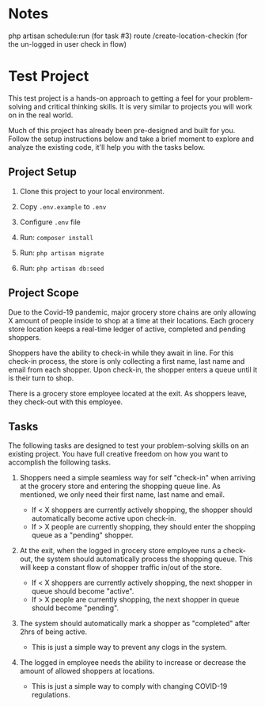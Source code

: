 # Notes

php artisan schedule:run (for task #3)
route /create-location-checkin (for the un-logged in user check in flow)

# Test Project

This test project is a hands-on approach to getting a feel for your problem-solving and critical thinking skills. It is very similar to projects you will work on in the real world.

Much of this project has already been pre-designed and built for you. Follow the setup instructions below and take a brief moment to explore and analyze the existing code, it'll help you with the tasks below.

## Project Setup

1. Clone this project to your local environment.

2. Copy `.env.example` to `.env`

3. Configure `.env` file

4. Run: `composer install`

5. Run: `php artisan migrate`

6. Run: `php artisan db:seed`

## Project Scope

Due to the Covid-19 pandemic, major grocery store chains are only allowing X amount of people inside to shop at a time at their locations. Each grocery store location keeps a real-time ledger of active, completed and pending shoppers.

Shoppers have the ability to check-in while they await in line. For this check-in process, the store is only collecting a first name, last name and email from each shopper. Upon check-in, the shopper enters a queue until it is their turn to shop.

There is a grocery store employee located at the exit. As shoppers leave, they check-out with this employee.

## Tasks

The following tasks are designed to test your problem-solving skills on an existing project. You have full creative freedom on how you want to accomplish the following tasks.

1. Shoppers need a simple seamless way for self "check-in" when arriving at the grocery store and entering the shopping queue line. As mentioned, we only need their first name, last name and email.

    - If < X shoppers are currently actively shopping, the shopper should automatically become active upon check-in.
    - If > X people are currently shopping, they should enter the shopping queue as a "pending" shopper.

2. At the exit, when the logged in grocery store employee runs a check-out, the system should automatically process the shopping queue. This will keep a constant flow of shopper traffic in/out of the store.

    - If < X shoppers are currently actively shopping, the next shopper in queue should become "active".
    - If > X people are currently shopping, the next shopper in queue should become "pending".

3. The system should automatically mark a shopper as "completed" after 2hrs of being active.
    - This is just a simple way to prevent any clogs in the system.
4. The logged in employee needs the ability to increase or decrease the amount of allowed shoppers at locations.
    - This is just a simple way to comply with changing COVID-19 regulations.
